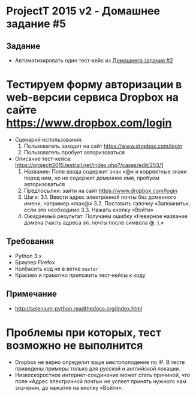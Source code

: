 # ProjectT 2015 v2 - Домашнее задание #5
## Задание
- Автоматизировать один тест-кейс из [Домашнего задания #2](https://github.com/2gisprojectT/lesson_2_homework)
# Тестируем форму авторизации в web-версии сервиса Dropbox на сайте https://www.dropbox.com/login
- Сценарий использования:
    1. Пользователь заходит на сайт https://www.dropbox.com/login
    2. Пользователь пробует авторизоваться
- Описание тест-кейса: https://projectt2015.testrail.net/index.php?/cases/edit/253/1
    1. Название: Поле ввода содержит знак «@» и корректные знаки перед ним, но не содержит доменное имя, пробуем авторизоваться
    2. Предпосылки: зайти на сайт https://www.dropbox.com/login
    3. Шаги:
      3.1. Ввести адрес электронной почты без доменного имени, например «max@»
      3.2. Поставить галочку «Запомнить», если это необходимо
      3.3. Нажать кнопку «Войти»
    4. Ожидаемый результат: Получаем ошибку «Неверное название домена (часть адреса эл. почты после символа @: ).»
## Требования
- Python 3.x
- Браузер Firefox
- Колбасить код не в ветке `master`
- Красиво и грамотно приложить тест-кейсы к коду

## Примечание
- http://selenium-python.readthedocs.org/index.html
# Проблемы при которых, тест возможно не выполнится
- Dropbox не верно определит ваше местополодение по IP. В тесте приведены примеры только для русской и английской локации.
- Низкоскоростное интернет-соединение может стать причиной, что поле «Адрес электронной почты» не успеет принять нужного
 нам значения, до нажатия на кнопку «Войти».
